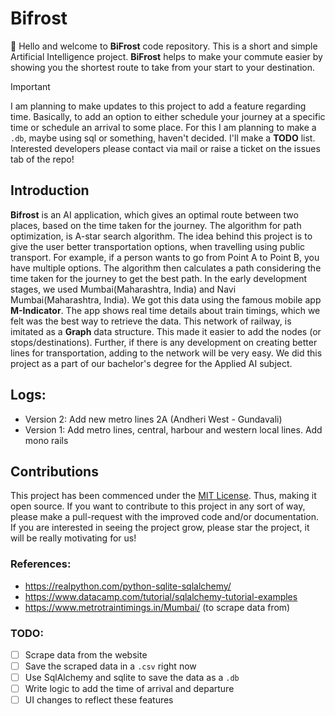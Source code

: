 # Bifrost

:wave: Hello and welcome to **BiFrost** code repository. This is a short and simple Artificial Intelligence project. **BiFrost** helps to make your commute easier by showing you the shortest route to take from your start to your destination.

> [!IMPORTANT]
> I am planning to make updates to this project to add a feature regarding time. Basically, to add an option to either schedule your journey at a specific time or schedule an arrival to some place. For this I am planning to make a `.db`, maybe using sql or something, haven't decided. I'll make a **TODO** list. Interested developers please contact via mail or raise a ticket on the issues tab of the repo!

## Introduction

**Bifrost** is an AI application, which gives an optimal route between two places, based on the time taken for the journey. The algorithm for path optimization, is A-star search algorithm. The idea behind this project is to give the user better transportation options, when travelling using public transport. For example, if a person wants to go from Point A to Point B, you have multiple options. The algorithm then calculates a path considering the time taken for the journey to get the best path.
In the early development stages, we used Mumbai(Maharashtra, India) and Navi Mumbai(Maharashtra, India). We got this data using the famous mobile app **M-Indicator**. The app shows real time details about train timings, which we felt was the best way to retrieve the data.
This network of railway, is imitated as a **Graph** data structure. This made it easier to add the nodes (or stops/destinations). Further, if there is any development on creating better lines for transportation, adding to the network will be very easy.
We did this project as a part of our bachelor's degree for the Applied AI subject.

## Logs:

- Version 2: Add new metro lines 2A (Andheri West - Gundavali)
- Version 1: Add metro lines, central, harbour and western local lines. Add mono rails

## Contributions

This project has been commenced under the [MIT License](LICENSE). Thus, making it open source. If you want to contribute to this project in any sort of way, please make a pull-request with the improved code and/or documentation.
If you are interested in seeing the project grow, please star the project, it will be really motivating for us!

### References:

- https://realpython.com/python-sqlite-sqlalchemy/
- https://www.datacamp.com/tutorial/sqlalchemy-tutorial-examples
- https://www.metrotraintimings.in/Mumbai/ (to scrape data from)

### TODO:

- [ ] Scrape data from the website
- [ ] Save the scraped data in a `.csv` right now
- [ ] Use SqlAlchemy and sqlite to save the data as a `.db`
- [ ] Write logic to add the time of arrival and departure
- [ ] UI changes to reflect these features
